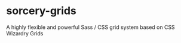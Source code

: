 sorcery-grids
=============

A highly flexible and powerful Sass / CSS grid system based on CSS Wizardry Grids
